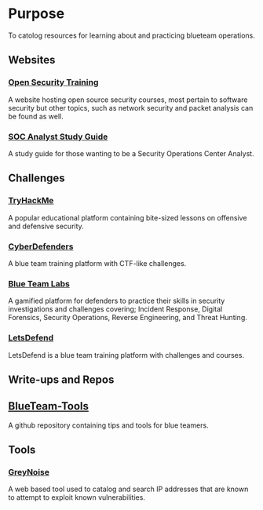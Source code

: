 # Purpose
To catolog resources for learning about and practicing blueteam operations.

## Websites
### [Open Security Training](https://opensecuritytraining.info/Welcome.html)
A website hosting open source security courses, most pertain to software security but other topics, such as network security and packet analysis can be found as well.

### [SOC Analyst Study Guide](https://biggingerhoneypot.notion.site/68fb84422c8b47118569f7585054a7d7?v=493a04e2c4024a899ba23dea337d7009)
A study guide for those wanting to be a Security Operations Center Analyst.

## Challenges
### [TryHackMe](https://www.hackthebox.com/)
A popular educational platform containing bite-sized lessons on offensive and defensive security.

### [CyberDefenders](https://cyberdefenders.org/blueteam-ctf-challenges/)
A blue team training platform with CTF-like challenges.

### [Blue Team Labs](https://blueteamlabs.online/)
A gamified platform for defenders to practice their skills in security investigations and challenges covering; Incident Response, Digital Forensics, Security Operations, Reverse Engineering, and Threat Hunting.

### [LetsDefend](https://www.letsdefend.io/)
LetsDefend is a blue team training platform with challenges and courses.

## Write-ups and Repos
## [BlueTeam-Tools](https://github.com/A-poc/BlueTeam-Tools)
A github repository containing tips and tools for blue teamers.

## Tools
### [GreyNoise](https://viz.greynoise.io/)  
A web based tool used to catalog and search IP addresses that are known to attempt to exploit known vulnerabilities.

